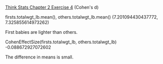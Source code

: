 [Think Stats Chapter 2 Exercise 4](http://greenteapress.com/thinkstats2/html/thinkstats2003.html#toc24) (Cohen's d)

firsts.totalwgt_lb.mean(), others.totalwgt_lb.mean()
(7.201094430437772, 7.325855614973262)

First babies are lighter than others.

CohenEffectSize(firsts.totalwgt_lb, others.totalwgt_lb)
-0.088672927072602

The difference in means is small. 

